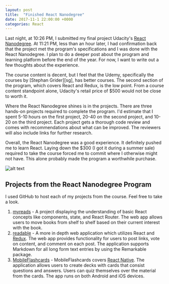 ```yaml
---
layout: post
title:  "Finished React Nanodegree"
date: 2017-11-1 22:00:00 +0000
categories: React
---
```

Last night, at 10:26 PM, I submitted my final project Udacity's [React Nanodegree][rnd]. At 11:21 PM, less than an hour later, I had confirmation back that the project met the program's specifications and I was done with the React Nanodegree. I plan to do a deeper post about the program and learning platform before the end of the year. For now, I want to write out a few thoughts about the experience.

The course content is decent, but I feel that the Udemy, specifically the courses by [Stephan Grider][sg], has better courses. The second section of the program, which covers React and Redux, is the low point. From a course content standpoint alone, Udacity's retail price of $500 would not be close to worth it.

Where the React Nanodegree shines is in the projects. There are three hands-on projects required to complete the program. I'd estimate that I spent 5-10 hours on the first project, 20-40 on the second project, and 10-20 on the third project. Each project gets a thorough code review and comes with recommendations about what can be improved. The reviewers will also include links for further research.

Overall, the React Nanodegree was a good experience. It definitely pushed me to learn React. Laying down the $300 (I got it during a summer sale) required to take the course forced me to commit where I otherwise might not have. This alone probably made the program a worthwhile purchase. 

![alt text][bpnot]

## Projects from the React Nanodegree Program
I used GitHub to host each of my projects from the course. Feel free to take a look.

  1. [myreads][my] - A project displaying the understanding of basic React concepts like components, state, and React Router. The web app allows users to move books from shelf to shelf based on their current interest with the book.
  2. [readable][read] - A more in depth web application which utilizes React and [Redux][dux]. The web app provides functionality for users to post links, vote on content, and comment on each post. The application supports Markdown for all long form text entries by using the Remarkable package.
  3. [MobileFlashcards][mf] - MobileFlashcards covers [React Native][native]. The application allows users to create decks with cards that consist questions and answers. Users can quiz themselves over the material from the cards. The app runs on both Android and iOS devices.

[rnd]: https://www.udacity.com/course/react-nanodegree--nd019
[bpnot]: https://farm5.staticflickr.com/4512/37394296814_74f7b290e1_z.jpg "React Nanodegree Certificate"
[my]: https://github.com/jpniederer/myreads
[read]: https://github.com/jpniederer/readable
[mf]: https://github.com/jpniederer/reactnd-MobileFlashcards
[native]: https://facebook.github.io/react-native/
[dux]: http://redux.js.org/
